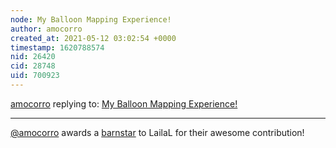 ```yaml
---
node: My Balloon Mapping Experience!
author: amocorro
created_at: 2021-05-12 03:02:54 +0000
timestamp: 1620788574
nid: 26420
cid: 28748
uid: 700923
---
```




[amocorro](../profile/amocorro) replying to: [My Balloon Mapping Experience!](../notes/LailaL/04-30-2021/my-balloon-mapping-experience)

----
[@amocorro](/profile/amocorro) awards a <a href="//publiclab.org/wiki/barnstars">barnstar</a> to LailaL for their awesome contribution!